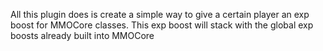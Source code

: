 All this plugin does is create a simple way to give a certain player an exp boost for MMOCore classes. This exp boost will stack with the global exp boosts already built into MMOCore
